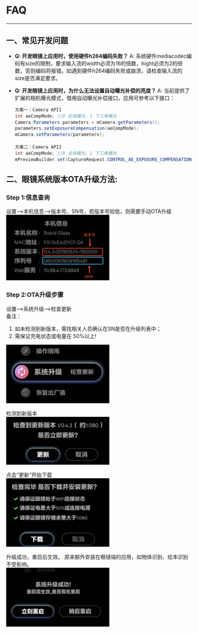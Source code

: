 # FAQ

---------

## 一、常见开发问题

* **Q: 开发眼镜上应用时，使用硬件h264编码失败？**
	A: 系统硬件mediacodec编码有size的限制，要求输入流的width必须为16的倍数，hight必须为2的倍数，否则编码将报错。如遇到硬件h264编码失败或崩溃，请检查输入流的size是否满足要求。


* **Q: 开发眼镜上应用时，为什么无法设置自动曝光补偿的亮度？**
	A: 当前提供了扩展的相机曝光模式，借用自动曝光补偿接口，应用可参考以下接口：
		
	```java
	方案一：Camera API1
	int aeCompMode; //0 全局曝光，1 下三角曝光
	Camera.Parameters parameters = mCamera.getParameters();
	parameters.setExposureCompensation(aeCompMode);
	mCamera.setParameters(parameters);

	方案二：Camera API2
	int aeCompMode; //0 全局曝光，1 下三角曝光
	mPreviewBuilder.set(CaptureRequest.CONTROL_AE_EXPOSURE_COMPENSATION, aeCompMode);
	```	

## 二、眼镜系统版本OTA升级方法:

### Step 1:信息查询
设置-->本机信息-->版本号、SN号，若版本号较低，则需要手动OTA升级	 
<img width="280" src="images/image001.png">

### Step 2:OTA升级步骤	 

设置-->系统升级-->检查更新	 
备注：	 
1. 如未检测到新版本，需找相关人员确认在SN是否在升级列表中；	 
2. 需保证充电状态或电量在 50%以上!	 
<img width="280" src="images/image002.png">

检测到新版本	 
<img width="280" src="images/image003.png">

点击“更新”开始下载	 
<img width="280" src="images/image004.png">

升级成功，重启后生效。 	 原来额外安装在眼镜端的应用，如物体识别、绘本识别不受影响。	 
<img width="280" src="images/image005.png">




